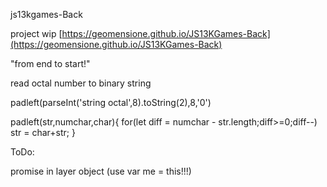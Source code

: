 js13kgames-Back

project wip [https://geomensione.github.io/JS13KGames-Back](https://geomensione.github.io/JS13KGames-Back)

"from end to start!"

read octal number to binary string

padleft(parseInt('string octal',8).toString(2),8,'0')

padleft(str,numchar,char){
    for(let diff = numchar - str.length;diff>=0;diff--) str = char+str;
}

ToDo:

promise in layer object (use var me = this!!!)
